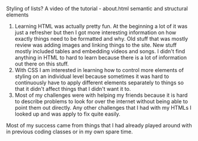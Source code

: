 Styling of lists?
A video of the tutorial - about.html
semantic and structural elements



1. Learning HTML was actually pretty fun.  At the beginning a lot of it was just a refresher
but then I got more interesting information on how exactly things need to be formatted and why.  Old stuff that was mostly review was adding images and linking things to the site.  New stuff mostly included tables and embedding videos and songs.  I didn't find anything in HTML to hard to learn because there is a lot of information out there on this stuff.
2. With CSS I am interested in learning how to control more elements of styling on an individual level because sometimes it was hard to continuously have to apply different elements separately to things so that it didn't affect things that I didn't want it to.
3. Most of my challenges were with helping my friends because it is hard to describe problems to look for over the internet without being able to point them out directly.  Any other challenges that I had with my HTMLs I looked up and was apply to fix quite easily.

Most of my success came from things that I had already played around with in previous coding classes or in my own spare time.
